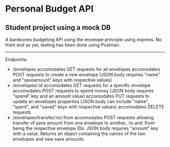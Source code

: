 # Personal Budget API
## Student project using a mock DB

A barebones budgeting API using the envelope principle using express. No front end as yet, testing has been done using Postman.

---

Endpoints:

- /envelopes
  accomodates GET requests for all envelopes
  accomodates POST requests to create a new envelope (JSON body requires "name" and "saveamount" keys with respective values)
- /envelopes/:id
  accomodates GET requests for a specific envelope
  accomodates POST requests to spend money (JSON body requires "spend" key and an amount value)
  accomodates PUT requests to update an envelopes properties (JSON body can include "name", "spent", and "saved" keys with respective values)
  accomodates DELETE requests
- /envelopes/transfer/:to/:from
  accomodates POST requests allowing transfer of save amount from one envelope to another, :to and :from being the respective envelope IDs. JSON body requires "amount" key with a value. Returns an object containing the names of the two envelopes and new save amounts.
  
